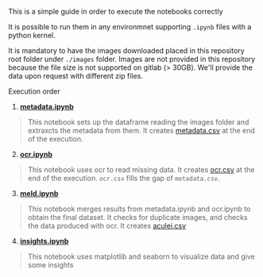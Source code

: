 This is a simple guide in order to execute the notebooks correctly

It is possible to run them in any environmnet supporting `.ipynb` files with a python kernel.

It is mandatory to have the images downloaded placed in this repository root folder under `./images` folder. Images are not provided in this repository because the file size is not supported on gitlab (> 30GB). We'll provide the data upon request with different zip files.

Execution order

1. **[metadata.ipynb](metadata.ipynb)**

> This notebook sets up the dataframe reading the images folder and extraxcts the metadata from them. It creates [metadata.csv](../datasets/metadata.csv) at the end of the execution.

2. **[ocr.ipynb](ocr.ipynb)**

> This notebook uses ocr to read missing data. It creates [ocr.csv](../datasets/ocr.csv) at the end of the execution. `ocr.csv` fills the gap of `metadata.csv`.

3. **[meld.ipynb](meld.ipynb)**

> This notebook merges results from metadata.ipynb and ocr.ipynb to obtain the final dataset. It checks for duplicate images, and checks the data produced with ocr. It creates [aculei.csv](../datasets/aculeiß.csv)

4. **[insights.ipynb](insights.ipynb)**

> This notebook uses matplotlib and seaborn to visualize data and give some insights
